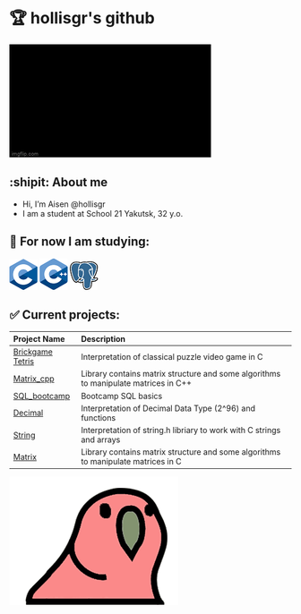 # :trophy: hollisgr's github

![hello_gif](gifs/hello-world.gif)

## :shipit: About me
- Hi, I’m Aisen @hollisgr
- I am a student at School 21 Yakutsk, 32 y.o.
## :dart: For now I am studying:

![c](logos/c.png)
![cpp](logos/cpp.png)
![psql](logos/psql.png)

## :white_check_mark: Current projects:
|Project Name|Description|
|:----------|:-------------|
|[Brickgame Tetris](https://github.com/hollisgr/s21/tree/main/Brickgame_tetris) |Interpretation of classical puzzle video game in C|
|[Matrix_cpp](https://github.com/hollisgr/s21/tree/main/Matrix_cpp) |Library contains matrix structure and some algorithms to manipulate matrices in C++|
|[SQL_bootcamp](https://github.com/hollisgr/s21/tree/main/SQL_bootcamp) |Bootcamp SQL basics|
|[Decimal](https://github.com/hollisgr/s21/tree/main/Decimal) |Interpretation of Decimal Data Type (2^96) and functions|
|[String](https://github.com/hollisgr/s21/tree/main/String) |Interpretation of string.h libriary to work with C strings and arrays|
|[Matrix](https://github.com/hollisgr/s21/tree/main/Matrix) |Library contains matrix structure and some algorithms to manipulate matrices in C|

![parrot_gif](gifs/parrot-party.gif)
